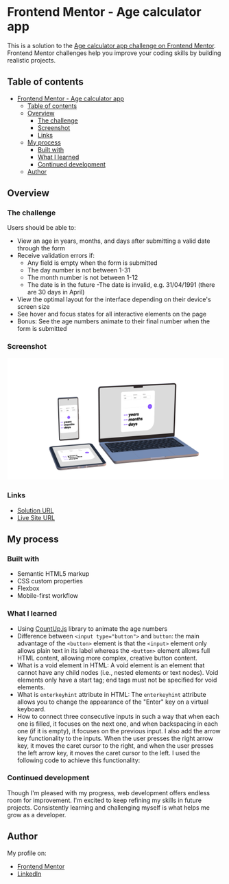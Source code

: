 # Frontend Mentor - Age calculator app

This is a solution to the [Age calculator app challenge on Frontend Mentor](https://www.frontendmentor.io/challenges/age-calculator-app-dF9DFFpj-Q). Frontend Mentor challenges help you improve your coding skills by building realistic projects.

## Table of contents

- [Frontend Mentor - Age calculator app](#frontend-mentor---age-calculator-app)
  - [Table of contents](#table-of-contents)
  - [Overview](#overview)
    - [The challenge](#the-challenge)
    - [Screenshot](#screenshot)
    - [Links](#links)
  - [My process](#my-process)
    - [Built with](#built-with)
    - [What I learned](#what-i-learned)
    - [Continued development](#continued-development)
  - [Author](#author)

## Overview

### The challenge

Users should be able to:

- View an age in years, months, and days after submitting a valid date through the form
- Receive validation errors if:
  - Any field is empty when the form is submitted
  - The day number is not between 1-31
  - The month number is not between 1-12
  - The date is in the future
    -The date is invalid, e.g. 31/04/1991 (there are 30 days in April)
- View the optimal layout for the interface depending on their device's screen size
- See hover and focus states for all interactive elements on the page
- Bonus: See the age numbers animate to their final number when the form is submitted

### Screenshot

![Screenshot](./screenshot.png "screenshot")

### Links

- [Solution URL](https://www.frontendmentor.io/solutions/responsive-age-calculator-app-using-html-css-js-_atjigcWk_)
- [Live Site URL](https://ohsorrow.github.io/age-calculator-app)

## My process

### Built with

- Semantic HTML5 markup
- CSS custom properties
- Flexbox
- Mobile-first workflow

### What I learned

- Using [CountUp.js](https://inorganik.github.io/countUp.js/) library to animate the age numbers
- Difference between `<input type="button">` and `button`: the main advantage of the `<button>` element is that the `<input>` element only allows plain text in its label whereas the `<button>` element allows full HTML content, allowing more complex, creative button content.
- What is a void element in HTML: A void element is an element that cannot have any child nodes (i.e., nested elements or text nodes). Void elements only have a start tag; end tags must not be specified for void elements.
- What is `enterkeyhint` attribute in HTML: The `enterkeyhint` attribute allows you to change the appearance of the "Enter" key on a virtual keyboard.
- How to connect three consecutive inputs in such a way that when each one is filled, it focuses on the next one, and when backspacing in each one (if it is empty), it focuses on the previous input. I also add the arrow key functionality to the inputs. When the user presses the right arrow key, it moves the caret cursor to the right, and when the user presses the left arrow key, it moves the caret cursor to the left. I used the following code to achieve this functionality:

### Continued development

Though I'm pleased with my progress, web development offers endless room for improvement. I'm excited to keep refining my skills in future projects. Consistently learning and challenging myself is what helps me grow as a developer.

## Author

My profile on:

- [Frontend Mentor](https://www.frontendmentor.io/profile/OhSorrow)
- [LinkedIn](https://www.linkedin.com/in/aram-moradian/)
